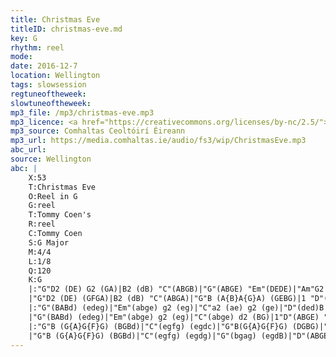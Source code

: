 ```yaml
---
title: Christmas Eve
titleID: christmas-eve.md
key: G
rhythm: reel
mode:
date: 2016-12-7
location: Wellington
tags: slowsession
regtuneoftheweek:
slowtuneoftheweek:
mp3_file: /mp3/christmas-eve.mp3
mp3_licence: <a href="https://creativecommons.org/licenses/by-nc/2.5/">CC-BY-NC-2.5</a>
mp3_source: Comhaltas Ceoltóirí Éireann
mp3_url: https://media.comhaltas.ie/audio/fs3/wip/ChristmasEve.mp3
abc_url:
source: Wellington
abc: |
    X:53
    T:Christmas Eve
    O:Reel in G
    G:reel
    T:Tommy Coen's
    R:reel
    C:Tommy Coen
    S:G Major
    M:4/4
    L:1/8
    Q:120
    K:G
    |:"G"D2 (DE) G2 (GA)|B2 (dB) "C"(ABGB)|"G"(ABGE) "Em"(DEDE)|"Am"G2 (BG)"D"(ABGE)|
    |"G"D2 (DE) (GFGA)|B2 (dB) "C"(ABGA)|"G"B (A{B}A{G}A) (GEBG)|1 "D"(ABGE) G2 (GE):|2 "D"(ABGE) G2 z A||
    |:"G"(BABd) (edeg)|"Em"(abge) g2 (eg)|"C"a2 (ae) g2 (ge)|"D"(ded)B (AE"G"GA)|
    |"G"(BABd) (edeg)|"Em"(abge) g2 (eg)|"C"(abge) d2 (BG)|1"D"(ABGE) "G"G2 (GA):|2"D"(ABGE) "G"G2 (dc)||
    |:"G"B (G{A}G{F}G) (BGBd)|"C"(egfg) (egdc)|"G"B(G{A}G{F}G) (DGBG)|"D"E(A{B}A{G}A) F(Adc)|
    |"G"B (G{A}G{F}G) (BGBd)|"C"(egfg) (egdg)|"G"(bgag) (egdB)|"D"(ABGE) "G"G2 dc):|
---
```

